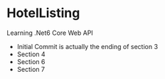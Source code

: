 # HotelListing
 Learning .Net6 Core Web API

 - Initial Commit is actually the ending of section 3
 - Section 4
 - Section 6
 - Section 7